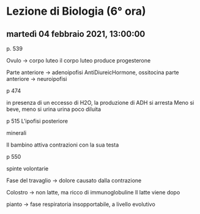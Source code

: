 # Lezione di Biologia (6° ora)

## martedì 04 febbraio 2021, 13:00:00

p. 539

Ovulo -> corpo luteo
il corpo luteo produce progesterone

Parte anteriore -> adenoipofisi
AntiDiureicHormone, ossitocina
parte anteriore -> neuroipofisi

p 474

in presenza di un eccesso di H2O, la produzione di ADH si arresta
Meno si beve, meno si urina
urina poco diluita

p 515 
L'ipofisi posteriore

minerali

Il bambino attiva contrazioni con la sua testa

p 550

spinte volontarie

Fase del travaglio -> dolore
causato dalla contrazione

Colostro -> non latte, ma ricco di immunoglobuline
Il latte viene dopo

pianto -> fase respiratoria
insopportabile, a livello evolutivo


<!--stackedit_data:
eyJoaXN0b3J5IjpbNDg4OTIyNTc5LC0xNDk2ODQ4NTU3LC01Nz
kyNDk1ODcsLTE2MjAyMTE3MSwyMDY1NjQyMzIwXX0=
-->